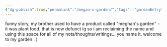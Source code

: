 ```yaml
---
{"dg-publish":true,"permalink":"/megan-s-garden/","tags":["gardenEntry"],"updated":"2025-04-09T20:57:14.482-05:00"}
---
```


funny story, my brother used to have a product called "meghan's garden" - it was plant food. that is now defunct ig so i am reclaiming the name and using this space for all of my nots/thoughts/writings... you name it. welcome to my garden : )


